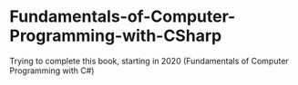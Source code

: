 # Fundamentals-of-Computer-Programming-with-CSharp
Trying to complete this book, starting in 2020 (Fundamentals of Computer Programming with C#)
